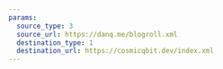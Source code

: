 ```yaml
---
params:
  source_type: 3
  source_url: https://danq.me/blogroll.xml
  destination_type: 1
  destination_url: https://cosmicqbit.dev/index.xml
---
```

